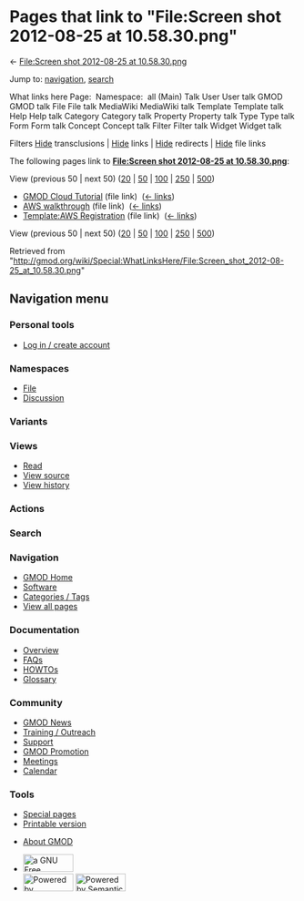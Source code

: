 <div id="mw-page-base" class="noprint">

</div>

<div id="mw-head-base" class="noprint">

</div>

<div id="content" class="mw-body" role="main">

<span id="top"></span>

<div id="mw-js-message" style="display:none;">

</div>



# <span dir="auto">Pages that link to "File:Screen shot 2012-08-25 at 10.58.30.png"</span>

<div id="bodyContent">

<div id="contentSub">

← [File:Screen shot 2012-08-25 at
10.58.30.png](/wiki/File:Screen_shot_2012-08-25_at_10.58.30.png "File:Screen shot 2012-08-25 at 10.58.30.png")

</div>

<div id="jump-to-nav" class="mw-jump">

Jump to: [navigation](#mw-navigation), [search](#p-search)

</div>

<div id="mw-content-text">

What links here Page:  Namespace:  all (Main) Talk User User talk GMOD
GMOD talk File File talk MediaWiki MediaWiki talk Template Template talk
Help Help talk Category Category talk Property Property talk Type Type
talk Form Form talk Concept Concept talk Filter Filter talk Widget
Widget talk

Filters
[Hide](/mediawiki/index.php?title=Special:WhatLinksHere/File:Screen_shot_2012-08-25_at_10.58.30.png&hidetrans=1 "Special:WhatLinksHere/File:Screen shot 2012-08-25 at 10.58.30.png")
transclusions \|
[Hide](/mediawiki/index.php?title=Special:WhatLinksHere/File:Screen_shot_2012-08-25_at_10.58.30.png&hidelinks=1 "Special:WhatLinksHere/File:Screen shot 2012-08-25 at 10.58.30.png")
links \|
[Hide](/mediawiki/index.php?title=Special:WhatLinksHere/File:Screen_shot_2012-08-25_at_10.58.30.png&hideredirs=1 "Special:WhatLinksHere/File:Screen shot 2012-08-25 at 10.58.30.png")
redirects \|
[Hide](/mediawiki/index.php?title=Special:WhatLinksHere/File:Screen_shot_2012-08-25_at_10.58.30.png&hideimages=1 "Special:WhatLinksHere/File:Screen shot 2012-08-25 at 10.58.30.png")
file links

The following pages link to **[File:Screen shot 2012-08-25 at
10.58.30.png](/wiki/File:Screen_shot_2012-08-25_at_10.58.30.png "File:Screen shot 2012-08-25 at 10.58.30.png")**:

View (previous 50 \| next 50)
([20](/mediawiki/index.php?title=Special:WhatLinksHere/File:Screen_shot_2012-08-25_at_10.58.30.png&limit=20 "Special:WhatLinksHere/File:Screen shot 2012-08-25 at 10.58.30.png")
\|
[50](/mediawiki/index.php?title=Special:WhatLinksHere/File:Screen_shot_2012-08-25_at_10.58.30.png&limit=50 "Special:WhatLinksHere/File:Screen shot 2012-08-25 at 10.58.30.png")
\|
[100](/mediawiki/index.php?title=Special:WhatLinksHere/File:Screen_shot_2012-08-25_at_10.58.30.png&limit=100 "Special:WhatLinksHere/File:Screen shot 2012-08-25 at 10.58.30.png")
\|
[250](/mediawiki/index.php?title=Special:WhatLinksHere/File:Screen_shot_2012-08-25_at_10.58.30.png&limit=250 "Special:WhatLinksHere/File:Screen shot 2012-08-25 at 10.58.30.png")
\|
[500](/mediawiki/index.php?title=Special:WhatLinksHere/File:Screen_shot_2012-08-25_at_10.58.30.png&limit=500 "Special:WhatLinksHere/File:Screen shot 2012-08-25 at 10.58.30.png"))

- [GMOD Cloud Tutorial](/wiki/GMOD_Cloud_Tutorial "GMOD Cloud Tutorial")
  (file link) ‎ <span class="mw-whatlinkshere-tools">([←
  links](/mediawiki/index.php?title=Special:WhatLinksHere&target=GMOD+Cloud+Tutorial "Special:WhatLinksHere"))</span>
- [AWS walkthrough](/wiki/AWS_walkthrough "AWS walkthrough") (file link)
  ‎ <span class="mw-whatlinkshere-tools">([←
  links](/mediawiki/index.php?title=Special:WhatLinksHere&target=AWS+walkthrough "Special:WhatLinksHere"))</span>
- [Template:AWS
  Registration](/wiki/Template:AWS_Registration "Template:AWS Registration")
  (file link) ‎ <span class="mw-whatlinkshere-tools">([←
  links](/mediawiki/index.php?title=Special:WhatLinksHere&target=Template%3AAWS+Registration "Special:WhatLinksHere"))</span>

View (previous 50 \| next 50)
([20](/mediawiki/index.php?title=Special:WhatLinksHere/File:Screen_shot_2012-08-25_at_10.58.30.png&limit=20 "Special:WhatLinksHere/File:Screen shot 2012-08-25 at 10.58.30.png")
\|
[50](/mediawiki/index.php?title=Special:WhatLinksHere/File:Screen_shot_2012-08-25_at_10.58.30.png&limit=50 "Special:WhatLinksHere/File:Screen shot 2012-08-25 at 10.58.30.png")
\|
[100](/mediawiki/index.php?title=Special:WhatLinksHere/File:Screen_shot_2012-08-25_at_10.58.30.png&limit=100 "Special:WhatLinksHere/File:Screen shot 2012-08-25 at 10.58.30.png")
\|
[250](/mediawiki/index.php?title=Special:WhatLinksHere/File:Screen_shot_2012-08-25_at_10.58.30.png&limit=250 "Special:WhatLinksHere/File:Screen shot 2012-08-25 at 10.58.30.png")
\|
[500](/mediawiki/index.php?title=Special:WhatLinksHere/File:Screen_shot_2012-08-25_at_10.58.30.png&limit=500 "Special:WhatLinksHere/File:Screen shot 2012-08-25 at 10.58.30.png"))

</div>

<div class="printfooter">

Retrieved from
"<http://gmod.org/wiki/Special:WhatLinksHere/File:Screen_shot_2012-08-25_at_10.58.30.png>"

</div>

<div id="catlinks" class="catlinks catlinks-allhidden">

</div>

<div class="visualClear">

</div>

</div>

</div>

<div id="mw-navigation">

## Navigation menu

<div id="mw-head">

<div id="p-personal" role="navigation"
aria-labelledby="p-personal-label">

### Personal tools

- <span id="pt-login"><a
  href="/mediawiki/index.php?title=Special:UserLogin&amp;returnto=Special%3AWhatLinksHere%2FFile%3AScreen+shot+2012-08-25+at+10.58.30.png"
  accesskey="o"
  title="You are encouraged to log in; however, it is not mandatory [o]">Log
  in / create account</a></span>

</div>

<div id="left-navigation">

<div id="p-namespaces" class="vectorTabs" role="navigation"
aria-labelledby="p-namespaces-label">

### Namespaces

- <span id="ca-nstab-image"><a href="/wiki/File:Screen_shot_2012-08-25_at_10.58.30.png"
  accesskey="c" title="View the file page [c]">File</a></span>
- <span id="ca-talk"><a
  href="/mediawiki/index.php?title=File_talk:Screen_shot_2012-08-25_at_10.58.30.png&amp;action=edit&amp;redlink=1"
  accesskey="t"
  title="Discussion about the content page [t]">Discussion</a></span>

</div>

<div id="p-variants" class="vectorMenu emptyPortlet" role="navigation"
aria-labelledby="p-variants-label">

### 

### Variants[](#)

<div class="menu">

</div>

</div>

</div>

<div id="right-navigation">

<div id="p-views" class="vectorTabs" role="navigation"
aria-labelledby="p-views-label">

### Views

- <span id="ca-view">[Read](/wiki/File:Screen_shot_2012-08-25_at_10.58.30.png)</span>
- <span id="ca-viewsource"><a
  href="/mediawiki/index.php?title=File:Screen_shot_2012-08-25_at_10.58.30.png&amp;action=edit"
  accesskey="e" title="This page is protected.
  You can view its source [e]">View source</a></span>
- <span id="ca-history"><a
  href="/mediawiki/index.php?title=File:Screen_shot_2012-08-25_at_10.58.30.png&amp;action=history"
  accesskey="h" title="Past revisions of this page [h]">View history</a></span>

</div>

<div id="p-cactions" class="vectorMenu emptyPortlet" role="navigation"
aria-labelledby="p-cactions-label">

### Actions[](#)

<div class="menu">

</div>

</div>

<div id="p-search" role="search">

### Search

<div id="simpleSearch">

</div>

</div>

</div>

</div>

<div id="mw-panel">

<div id="p-logo" role="banner">

<a href="/wiki/Main_Page"
style="background-image: url(http://gmod.org/images/GMOD-cogs.png);"
title="Visit the main page"></a>

</div>

<div id="p-Navigation" class="portal" role="navigation"
aria-labelledby="p-Navigation-label">

### Navigation

<div class="body">

- <span id="n-GMOD-Home">[GMOD Home](/wiki/Main_Page)</span>
- <span id="n-Software">[Software](/wiki/GMOD_Components)</span>
- <span id="n-Categories-.2F-Tags">[Categories /
  Tags](/wiki/Categories)</span>
- <span id="n-View-all-pages">[View all
  pages](/wiki/Special:AllPages)</span>

</div>

</div>

<div id="p-Documentation" class="portal" role="navigation"
aria-labelledby="p-Documentation-label">

### Documentation

<div class="body">

- <span id="n-Overview">[Overview](/wiki/Overview)</span>
- <span id="n-FAQs">[FAQs](/wiki/Category:FAQ)</span>
- <span id="n-HOWTOs">[HOWTOs](/wiki/Category:HOWTO)</span>
- <span id="n-Glossary">[Glossary](/wiki/Glossary)</span>

</div>

</div>

<div id="p-Community" class="portal" role="navigation"
aria-labelledby="p-Community-label">

### Community

<div class="body">

- <span id="n-GMOD-News">[GMOD News](/wiki/GMOD_News)</span>
- <span id="n-Training-.2F-Outreach">[Training /
  Outreach](/wiki/Training_and_Outreach)</span>
- <span id="n-Support">[Support](/wiki/Support)</span>
- <span id="n-GMOD-Promotion">[GMOD
  Promotion](/wiki/GMOD_Promotion)</span>
- <span id="n-Meetings">[Meetings](/wiki/Meetings)</span>
- <span id="n-Calendar">[Calendar](/wiki/Calendar)</span>

</div>

</div>

<div id="p-tb" class="portal" role="navigation"
aria-labelledby="p-tb-label">

### Tools

<div class="body">

- <span id="t-specialpages"><a href="/wiki/Special:SpecialPages" accesskey="q"
  title="A list of all special pages [q]">Special pages</a></span>
- <span id="t-print"><a
  href="/mediawiki/index.php?title=Special:WhatLinksHere/File:Screen_shot_2012-08-25_at_10.58.30.png&amp;printable=yes"
  rel="alternate" accesskey="p"
  title="Printable version of this page [p]">Printable version</a></span>

</div>

</div>

</div>

</div>

<div id="footer" role="contentinfo">

- <span id="footer-places-about">[About
  GMOD](/wiki/GMOD:About "GMOD:About")</span>

<!-- -->

- <span id="footer-copyrightico">[<img src="http://www.gnu.org/graphics/gfdl-logo-small.png" width="88"
  height="31" alt="a GNU Free Documentation License" />](http://www.gnu.org/licenses/fdl-1.3.html)</span>
- <span id="footer-poweredbyico">[<img src="/mediawiki/skins/common/images/poweredby_mediawiki_88x31.png"
  width="88" height="31" alt="Powered by MediaWiki" />](//www.mediawiki.org/)
  [<img
  src="/mediawiki/extensions/SemanticMediaWiki/includes/../resources/images/smw_button.png"
  width="88" height="31" alt="Powered by Semantic MediaWiki" />](https://www.semantic-mediawiki.org/wiki/Semantic_MediaWiki)</span>

<div style="clear:both">

</div>

</div>
